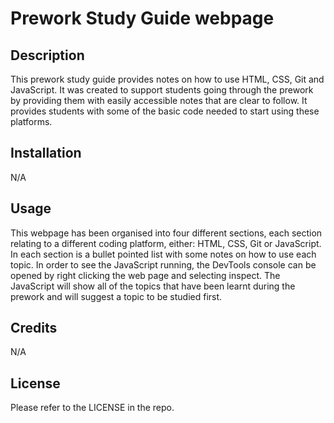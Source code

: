 # Prework Study Guide webpage

## Description

This prework study guide provides notes on how to use HTML, CSS, Git and JavaScript. It was created to support students going through the prework by providing them with easily accessible notes that are clear to follow. It provides students with some of the basic code needed to start using these platforms.

## Installation

N/A

## Usage

This webpage has been organised into four different sections, each section relating to a different coding platform, either: HTML, CSS, Git or JavaScript. In each section is a bullet pointed list with some notes on how to use each topic. 
In order to see the JavaScript running, the DevTools console can be opened by right clicking the web page and selecting inspect. The JavaScript will show all of the topics that have been learnt during the prework and will suggest a topic to be studied first.

## Credits

N/A

## License

Please refer to the LICENSE in the repo.






